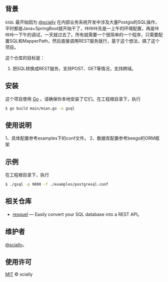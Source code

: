 ## 背景

`GSQL` 最开始因为 [@scially](https://github.com/scially) 在内部业务系统开发中涉及大量Postgis的SQL操作，平时都是Java+SpringBoot就开始干了，咔咔咔先是一上午的环境配置，再是咔咔咔一下午的调试，一天就过去了。所有就需要一个很简单的一个程序，只需要配置SQL和MapperPath，然后直接调用REST服务就行，基于这个想法，搞了这个项目。


这个仓库的目标是：

1. 把SQL转换成REST服务，支持POST、GET等情况，支持跨域。

## 安装

这个项目使用 [Go](https://golang.org/) 。请确保你本地安装了它们。在工程根目录下，执行

```bash
$ go build main/mian.go -o gsql
```

## 使用说明

1、具体配置参考examples下的conf文件。
2、数据库配置参考beego的ORM框架

## 示例

在工程根目录下，执行
```bash
$ ./gsql -p 9000 -f ./examples/postgresql.conf
```

## 相关仓库

- [resquel](https://github.com/formio/resquel) — Easily convert your SQL database into a REST API。

## 维护者

[@scially](https://github.com/scially)。


## 使用许可

[MIT](LICENSE) © scially